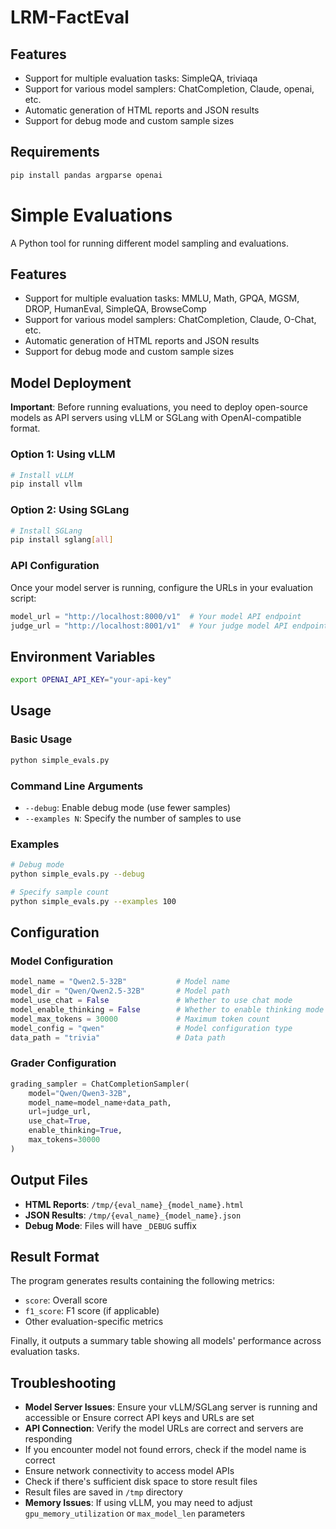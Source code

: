 # LRM-FactEval


## Features

- Support for multiple evaluation tasks: SimpleQA, triviaqa
- Support for various model samplers: ChatCompletion, Claude, openai, etc.
- Automatic generation of HTML reports and JSON results
- Support for debug mode and custom sample sizes

## Requirements

```bash
pip install pandas argparse openai
```
# Simple Evaluations

A Python tool for running different model sampling and evaluations.

## Features

- Support for multiple evaluation tasks: MMLU, Math, GPQA, MGSM, DROP, HumanEval, SimpleQA, BrowseComp
- Support for various model samplers: ChatCompletion, Claude, O-Chat, etc.
- Automatic generation of HTML reports and JSON results
- Support for debug mode and custom sample sizes

## Model Deployment

**Important**: Before running evaluations, you need to deploy open-source models as API servers using vLLM or SGLang with OpenAI-compatible format.

### Option 1: Using vLLM

```bash
# Install vLLM
pip install vllm
```

### Option 2: Using SGLang

```bash
# Install SGLang
pip install sglang[all]
```

### API Configuration

Once your model server is running, configure the URLs in your evaluation script:

```python
model_url = "http://localhost:8000/v1"  # Your model API endpoint
judge_url = "http://localhost:8001/v1"  # Your judge model API endpoint
```

## Environment Variables

```bash
export OPENAI_API_KEY="your-api-key"
```


## Usage

### Basic Usage


```bash
python simple_evals.py
```

### Command Line Arguments
- `--debug`: Enable debug mode (use fewer samples)
- `--examples N`: Specify the number of samples to use

### Examples

```bash
# Debug mode
python simple_evals.py --debug

# Specify sample count
python simple_evals.py --examples 100
```

## Configuration

### Model Configuration

```python
model_name = "Qwen2.5-32B"           # Model name
model_dir = "Qwen/Qwen2.5-32B"       # Model path
model_use_chat = False               # Whether to use chat mode
model_enable_thinking = False        # Whether to enable thinking mode
model_max_tokens = 30000             # Maximum token count
model_config = "qwen"                # Model configuration type
data_path = "trivia"                 # Data path
```

### Grader Configuration

```python
grading_sampler = ChatCompletionSampler(
    model="Qwen/Qwen3-32B",
    model_name=model_name+data_path,
    url=judge_url,
    use_chat=True,
    enable_thinking=True,
    max_tokens=30000
)
```


## Output Files

- **HTML Reports**: `/tmp/{eval_name}_{model_name}.html`
- **JSON Results**: `/tmp/{eval_name}_{model_name}.json`
- **Debug Mode**: Files will have `_DEBUG` suffix

## Result Format

The program generates results containing the following metrics:
- `score`: Overall score
- `f1_score`: F1 score (if applicable)
- Other evaluation-specific metrics

Finally, it outputs a summary table showing all models' performance across evaluation tasks.
## Troubleshooting

- **Model Server Issues**: Ensure your vLLM/SGLang server is running and accessible or Ensure correct API keys and URLs are set
- **API Connection**: Verify the model URLs are correct and servers are responding
- If you encounter model not found errors, check if the model name is correct
- Ensure network connectivity to access model APIs
- Check if there's sufficient disk space to store result files
- Result files are saved in `/tmp` directory
- **Memory Issues**: If using vLLM, you may need to adjust `gpu_memory_utilization` or `max_model_len` parameters

